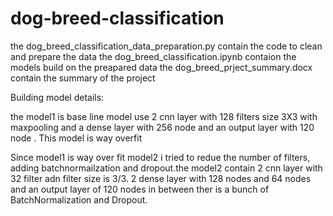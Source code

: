 # dog-breed-classification

the dog_breed_classification_data_preparation.py contain the code to clean and prepare the data
the dog_breed_classification.ipynb contaion the models build on the preapared data
the dog_breed_prject_summary.docx contain the summary of the project

Building model details:

the model1 is base line model use 2 cnn layer with 128 filters size 3X3 with maxpooling and a dense layer with 256 node and an output layer with 120 node . This model is way overfit

Since model1 is way over fit model2 i tried to redue the number of filters, adding batchnormailzation and dropout.the model2 contain 2 cnn layer with 32 filter adn filter size is 3/3. 2 dense layer with 128 nodes and 64 nodes and an output layer of 120 nodes in between ther is a bunch of BatchNormalization and Dropout.
